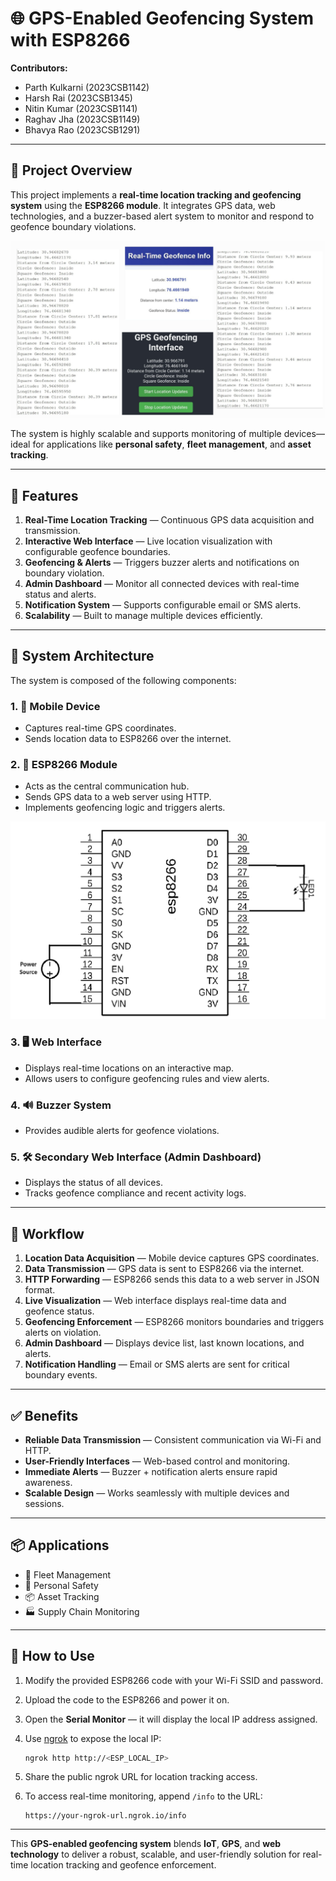 # 🌐 GPS-Enabled Geofencing System with ESP8266

**Contributors:**

* Parth Kulkarni (2023CSB1142)
* Harsh Rai (2023CSB1345)
* Nitin Kumar (2023CSB1141)
* Raghav Jha (2023CSB1149)
* Bhavya Rao (2023CSB1291)

---


## 📌 Project Overview

This project implements a **real-time location tracking and geofencing system** using the **ESP8266 module**. It integrates GPS data, web technologies, and a buzzer-based alert system to monitor and respond to geofence boundary violations.

![Output](pics/Output.jpg)

The system is highly scalable and supports monitoring of multiple devices—ideal for applications like **personal safety**, **fleet management**, and **asset tracking**.

---

## 🚀 Features

1. **Real-Time Location Tracking** — Continuous GPS data acquisition and transmission.
2. **Interactive Web Interface** — Live location visualization with configurable geofence boundaries.
3. **Geofencing & Alerts** — Triggers buzzer alerts and notifications on boundary violation.
4. **Admin Dashboard** — Monitor all connected devices with real-time status and alerts.
5. **Notification System** — Supports configurable email or SMS alerts.
6. **Scalability** — Built to manage multiple devices efficiently.

---

## 🧩 System Architecture

The system is composed of the following components:

### 1. 📱 Mobile Device

* Captures real-time GPS coordinates.
* Sends location data to ESP8266 over the internet.

### 2. 📶 ESP8266 Module

* Acts as the central communication hub.
* Sends GPS data to a web server using HTTP.
* Implements geofencing logic and triggers alerts.

![Circuit_Diagram](pics/Circuit_Diagram.png)

### 3. 🖥 Web Interface

* Displays real-time locations on an interactive map.
* Allows users to configure geofencing rules and view alerts.

### 4. 🔊 Buzzer System

* Provides audible alerts for geofence violations.

### 5. 🛠 Secondary Web Interface (Admin Dashboard)

* Displays the status of all devices.
* Tracks geofence compliance and recent activity logs.

---

## 🔄 Workflow

1. **Location Data Acquisition** — Mobile device captures GPS coordinates.
2. **Data Transmission** — GPS data is sent to ESP8266 via the internet.
3. **HTTP Forwarding** — ESP8266 sends this data to a web server in JSON format.
4. **Live Visualization** — Web interface displays real-time data and geofence status.
5. **Geofencing Enforcement** — ESP8266 monitors boundaries and triggers alerts on violation.
6. **Admin Dashboard** — Displays device list, last known locations, and alerts.
7. **Notification Handling** — Email or SMS alerts are sent for critical boundary events.

---

## ✅ Benefits

* **Reliable Data Transmission** — Consistent communication via Wi-Fi and HTTP.
* **User-Friendly Interfaces** — Web-based control and monitoring.
* **Immediate Alerts** — Buzzer + notification alerts ensure rapid awareness.
* **Scalable Design** — Works seamlessly with multiple devices and sessions.

---

## 📦 Applications

* 🚚 Fleet Management
* 🧍 Personal Safety
* 📦 Asset Tracking
* 🏭 Supply Chain Monitoring

---

## 🔧 How to Use

1. Modify the provided ESP8266 code with your Wi-Fi SSID and password.
2. Upload the code to the ESP8266 and power it on.
3. Open the **Serial Monitor** — it will display the local IP address assigned.
4. Use [ngrok](https://ngrok.com/) to expose the local IP:

   ```bash
   ngrok http http://<ESP_LOCAL_IP>
   ```
5. Share the public ngrok URL for location tracking access.
6. To access real-time monitoring, append `/info` to the URL:

   ```
   https://your-ngrok-url.ngrok.io/info
   ```

---

This **GPS-enabled geofencing system** blends **IoT**, **GPS**, and **web technology** to deliver a robust, scalable, and user-friendly solution for real-time location tracking and geofence enforcement.

